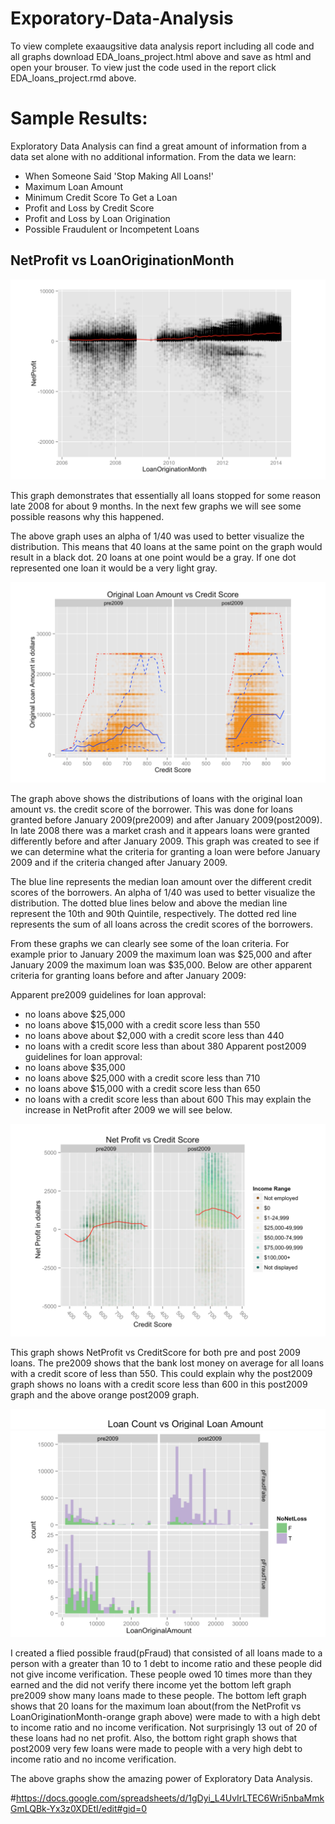 # Exporatory-Data-Analysis

To view complete exaaugsitive data analysis report including all code and all graphs download EDA_loans_project.html above and save as html and open your brouser. 
To view just the code used in the report click EDA_loans_project.rmd above.

# Sample Results:
Exploratory Data Analysis can find a great amount of information from a data set alone with no additional information. From the data we learn:
- When Someone Said 'Stop Making All Loans!'
- Maximum Loan Amount
- Minimum Credit Score To Get a Loan
- Profit and Loss by Credit Score
- Profit and Loss by Loan Origination
- Possible Fraudulent or Incompetent Loans

## NetProfit vs LoanOriginationMonth
![Alt text](/imgs/img2.png?raw=true "Optional Title")

This graph demonstrates that essentially all loans stopped for some reason late 2008 for about 9 months. In the next few graphs we will see some possible reasons why this happened.

The above graph uses an alpha of 1/40 was used to better visualize the distribution. This means that 40 loans at the same  point on the graph would result in a black dot. 20 loans at one point would be a gray. If one dot represented one loan it would be a very light gray.



![Alt text](/imgs/img6.png?raw=true "Optional Title")

The graph above shows the distributions of loans with the original loan amount vs. the credit score of the borrower. This was done for loans granted before January 2009(pre2009) and after January 2009(post2009). In late 2008 there was a market crash and it appears loans were granted differently before and after January 2009. This graph was created to see if we can determine what the criteria for granting a loan were before January 2009 and if the criteria changed after January 2009.

The blue line represents the median loan amount over the different credit scores of the borrowers. An alpha of 1/40 was used to better visualize the distribution. The dotted blue lines below and above the median line represent the 10th and 90th Quintile, respectively. The dotted red line represents the sum of all loans across the credit scores of the borrowers.

From these graphs we can clearly see some of the loan criteria. For example prior to January 2009 the maximum loan was $25,000 and after January 2009 the maximum loan was $35,000. Below are other apparent criteria for granting loans before and after January 2009:

Apparent pre2009 guidelines for loan approval:
- no loans above $25,000
- no loans above $15,000 with a credit score less than 550
- no loans above about $2,000 with a credit score less than 440
- no loans with a credit score less than about 380
Apparent post2009 guidelines for loan approval:
- no loans above $35,000
- no loans above $25,000 with a credit score less than 710
- no loans above $15,000 with a credit score less than 650
- no loans with a credit score less than about 600
This may explain the increase in NetProfit after 2009 we will see below.


![Alt text](/imgs/img3.png?raw=true "Optional Title")

This graph shows NetProfit vs CreditScore for both pre and post 2009 loans. The pre2009 shows that the bank lost money on average for all loans with a credit score of less than 550. This could explain why the post2009 graph shows no loans with a credit score less than 600 in this post2009 graph and the above orange post2009 graph.

![Alt text](/imgs/img4.png?raw=true "Optional Title")
![Alt text](/imgs/img1.png?raw=true "Optional Title")

I created a flied possible fraud(pFraud) that consisted of all loans made to a person with a greater than 10 to 1 debt to income ratio and these people did not give income verification. These people owed 10 times more than they earned and the did not verify there income yet the bottom left graph pre2009 show many loans made to these people. The bottom left graph shows that 20 loans for the maximum loan about(from the NetProfit vs LoanOriginationMonth-orange graph above) were made to with a high debt to income ratio and no income verification. Not surprisingly 13 out of 20 of these loans had no net profit. Also, the bottom right graph shows that post2009 very few loans were made to people with a very high debt to income ratio and no income verification.


The above graphs show the amazing power of Exploratory Data Analysis.














#https://docs.google.com/spreadsheets/d/1gDyi_L4UvIrLTEC6Wri5nbaMmkGmLQBk-Yx3z0XDEtI/edit#gid=0

